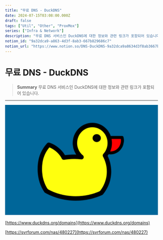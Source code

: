 ```yaml
---
title: "무료 DNS - DuckDNS"
date: 2024-07-15T03:08:00.000Z
draft: false
tags: ["Util", "Other", "ProxMox"]
series: ["Infra & Network"]
description: "무료 DNS 서비스인 DuckDNS에 대한 정보와 관련 링크가 포함되어 있습니다."
notion_id: "9a32dca9-a863-4d3f-8ab3-667b829686c7"
notion_url: "https://www.notion.so/DNS-DuckDNS-9a32dca9a8634d3f8ab3667b829686c7"
---
```


# 무료 DNS - DuckDNS

> **Summary**
> 무료 DNS 서비스인 DuckDNS에 대한 정보와 관련 링크가 포함되어 있습니다.

---

![Image](image_e1ebf1aeeb2b.png)

[https://www.duckdns.org/domains](https://www.duckdns.org/domains)

[https://svrforum.com/nas/480227](https://svrforum.com/nas/480227)

